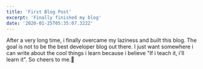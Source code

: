 ```yaml
---
title: 'First Blog Post'
excerpt: 'Finally finished my blog'
date: '2020-01-25T05:35:07.322Z'
---
```


After a very long time, i finally overcame my laziness and built this blog. The goal is not to be the best developer blog out there. I just want somewhere i can write about the cool things i learn because i believe "If i teach it, i'll learn it".
So cheers to me.🥂
